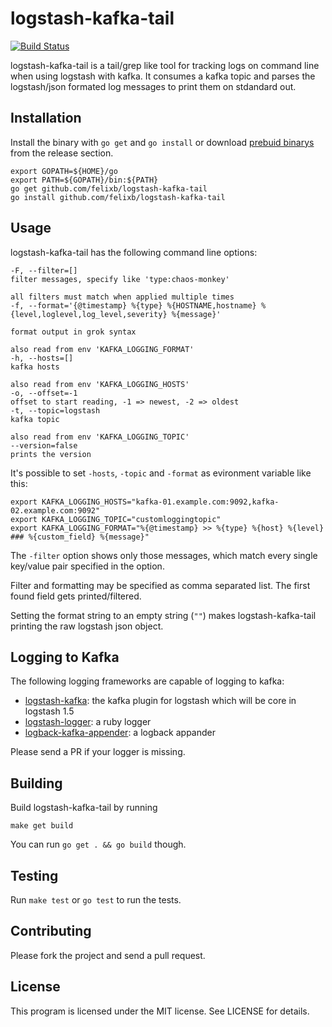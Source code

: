 logstash-kafka-tail
===================

[![Build Status](https://travis-ci.org/felixb/logstash-kafka-tail.svg)](https://travis-ci.org/felixb/logstash-kafka-tail)

logstash-kafka-tail is a tail/grep like tool for tracking logs on command line when using logstash with kafka.
It consumes a kafka topic and parses the logstash/json formated log messages to print them on stdandard out.

Installation
------------

Install the binary with `go get` and `go install` or download [prebuid binarys](https://github.com/felixb/logstash-kafka-tail/releases/latest) from the release section.

    export GOPATH=${HOME}/go
    export PATH=${GOPATH}/bin:${PATH}
    go get github.com/felixb/logstash-kafka-tail
    go install github.com/felixb/logstash-kafka-tail

Usage
-----

logstash-kafka-tail has the following command line options:

    -F, --filter=[]                                                       filter messages, specify like 'type:chaos-monkey'
                                                                            all filters must match when applied multiple times
    -f, --format='{@timestamp} %{type} %{HOSTNAME,hostname} %{level,loglevel,log_level,severity} %{message}'
                                                                          format output in grok syntax
                                                                            also read from env 'KAFKA_LOGGING_FORMAT'
    -h, --hosts=[]                                                        kafka hosts
                                                                            also read from env 'KAFKA_LOGGING_HOSTS'
    -o, --offset=-1                                                       offset to start reading, -1 => newest, -2 => oldest
    -t, --topic=logstash                                                  kafka topic
                                                                            also read from env 'KAFKA_LOGGING_TOPIC'
    --version=false                                                       prints the version

It's possible to set `-hosts`, `-topic` and `-format` as evironment variable like this:

    export KAFKA_LOGGING_HOSTS="kafka-01.example.com:9092,kafka-02.example.com:9092"
    export KAFKA_LOGGING_TOPIC="customloggingtopic"
    export KAFKA_LOGGING_FORMAT="%{@timestamp} >> %{type} %{host} %{level} ### %{custom_field} %{message}"

The `-filter` option shows only those messages, which match every single key/value pair specified in the option.

Filter and formatting may be specified as comma separated list. The first found field gets printed/filtered.

Setting the format string to an empty string (`""`) makes logstash-kafka-tail printing the raw logstash json object.

Logging to Kafka
----------------

The following logging frameworks are capable of logging to kafka:

* [logstash-kafka](https://github.com/joekiller/logstash-kafka): the kafka plugin for logstash which will be core in logstash 1.5
* [logstash-logger](https://github.com/dwbutler/logstash-logger): a ruby logger
* [logback-kafka-appender](https://github.com/otto-de/logback-kafka-appender): a logback appander

Please send a PR if your logger is missing.

Building
--------

Build logstash-kafka-tail by running

    make get build

You can run `go get . && go build` though.

Testing
-------

Run `make test` or `go test` to run the tests.

Contributing
------------

Please fork the project and send a pull request.

License
-------

This program is licensed under the MIT license. See LICENSE for details.
